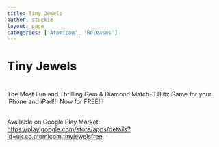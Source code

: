 ```yaml
---
title: Tiny Jewels
author: stuckie
layout: page
categories: ['Atomicom', 'Releases']
---
```

# Tiny Jewels

# 

The Most Fun and Thrilling Gem & Diamond Match-3 Blitz Game for your iPhone and iPad!!! Now for FREE!!!

&nbsp;  
Available on Google Play Market: <https://play.google.com/store/apps/details?id=uk.co.atomicom.tinyjewelsfree>
